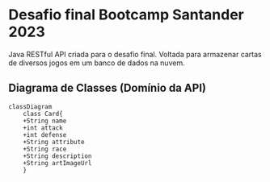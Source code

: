 # Desafio final Bootcamp Santander 2023

Java RESTful API criada para o desafio final.
Voltada para armazenar cartas de diversos jogos em um banco de dados na nuvem.

## Diagrama de Classes (Domínio da API)

```mermaid
classDiagram
    class Card{
    +String name
    +int attack
    +int defense
    +String attribute
    +String race
    +String description
    +String artImageUrl
    }
```    
